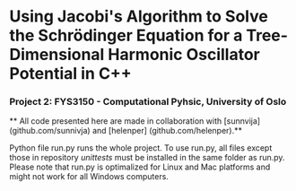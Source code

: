 # Using Jacobi's Algorithm to Solve the Schrödinger Equation for a Tree-Dimensional Harmonic Oscillator Potential in C++

### Project 2: FYS3150 - Computational Pyhsic, University of Oslo

** All code presented here are made in collaboration with [sunnvija] (github.com/sunnivja) and [helenper] (github.com/helenper).**

Python file run.py runs the whole project. To use run.py, all files except those in repository *unittests* must be installed in the same folder as run.py. Please note that run.py is optimalized for Linux and Mac platforms and might not work for all Windows computers. 
